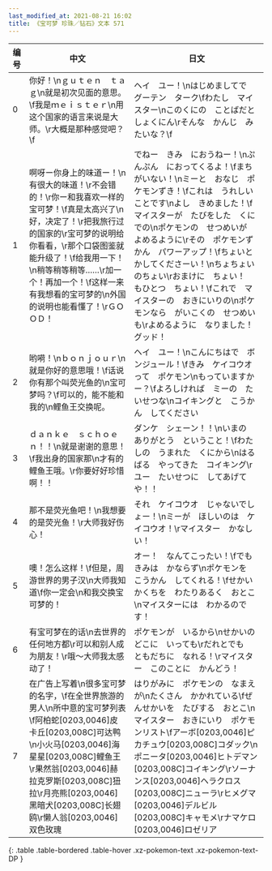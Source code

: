 ```yaml
---
last_modified_at: 2021-08-21 16:02
title: 《宝可梦 珍珠／钻石》文本 571
---
```

| 编号 | 中文 | 日文 |
| ---- | ---- | ---- |
| 0 | 你好！\nｇｕｔｅｎ　ｔａｇ\n就是初次见面的意思。\f我是ｍｅｉｓｔｅｒ\n用这个国家的语言来说是大师。\r大概是那种感觉吧？\f | ヘイ　ユー！\nはじめましてで　グーテン　ターク\fわたし　マイスター\nこのくにの　ことばだと　しょくにん\rそんな　かんじ　みたいな？\f |
| 1 | 啊呀ー你身上的味道ー！\n有很大的味道！\r不会错的！\r你ー和我喜欢一样的宝可梦！\f真是太高兴了\n好，决定了！\r把我旅行过的国家的\r宝可梦的说明给你看看，\r那个口袋图鉴就能升级了！\f给我用一下！\n稍等稍等稍等……\r加一个！再加一个！\f这样一来有我想看的宝可梦的\n外国的说明也能看懂了！\rＧＯＯＤ！ | でねー　きみ　におうねー！\nぷんぷん　におってくるよ！\fまちがいない！\nミーと　おなじ　ポケモンずき！\fこれは　うれしいことです\nよし　きめました！\fマイスターが　たびをした　くにでの\nポケモンの　せつめいが　よめるように\rその　ポケモンずかん　パワーアップ！\fちょいと　かしてくださーい！\nちょちょいのちょい\rおまけに　ちょい！　もひとつ　ちょい！\fこれで　マイスターの　おきにいりの\nポケモンなら　がいこくの　せつめいも\rよめるように　なりました！　グッド！ |
| 2 | 哟嗬！\nｂｏｎｊｏｕｒ\n就是你好的意思哦！\f话说你有那个叫荧光鱼的\n宝可梦吗？\f可以的，能不能和我的\n鲤鱼王交换呢。 | ヘイ　ユー！\nこんにちはで　ボンジュール！\fきみ　ケイコウオって　ポケモン\nもっていますかー？\fよろしければ　ミーの　たいせつな\nコイキングと　こうかん　してください |
| 3 | ｄａｎｋｅ　ｓｃｈｏｅｎ！！\n就是谢谢的意思！\f我出身的国家那\n才有的鲤鱼王哦。\r你要好好珍惜啊！！ | ダンケ　シェーン！！\nいまの　ありがとう　ということ！\fわたしの　うまれた　くにから\nはるばる　やってきた　コイキング\rユー　たいせつに　してあげてや！！ |
| 4 | 那不是荧光鱼吧！\n我想要的是荧光鱼！\r大师我好伤心！ | それ　ケイコウオ　じゃないでしょー！\nミーが　ほしいのは　ケイコウオ！\rマイスター　かなしい！ |
| 5 | 噢！怎么这样！\f但是，周游世界的男子汉\n大师我知道\f你一定会\n和我交换宝可梦的！ | オー！　なんてこったい！\fでも　きみは　かならず\nポケモンを　こうかん　してくれる！\fせかいかくちを　わたりあるく　おとこ\nマイスターには　わかるのです！ |
| 6 | 有宝可梦在的话\n去世界的任何地方都\r可以和别人成为朋友！\r哦～大师我太感动了！ | ポケモンが　いるから\nせかいの　どこに　いっても\rだれとでも　ともだちに　なれる！\rマイスター　このことに　かんどう！ |
| 7 | 在广告上写着\n很多宝可梦的名字，\f在全世界旅游的男人\n所中意的宝可梦列表\f阿柏蛇[0203,0046]皮卡丘[0203,008C]可达鸭\n小火马[0203,0046]海星星[0203,008C]鲤鱼王\r果然翁[0203,0046]赫拉克罗斯[0203,008C]狃拉\r月亮熊[0203,0046]黑暗犬[0203,008C]长翅鸥\r懒人翁[0203,0046]双色玫瑰 | はりがみに　ポケモンの　なまえが\nたくさん　かかれている\fぜんせかいを　たびする　おとこ\nマイスター　おきにいり　ポケモンリスト\fアーボ[0203,0046]ピカチュウ[0203,008C]コダック\nポニータ[0203,0046]ヒトデマン[0203,008C]コイキング\rソーナンス[0203,0046]ヘラクロス[0203,008C]ニューラ\rヒメグマ[0203,0046]デルビル[0203,008C]キャモメ\rナマケロ[0203,0046]ロゼリア |
{: .table .table-bordered .table-hover .xz-pokemon-text .xz-pokemon-text-DP }